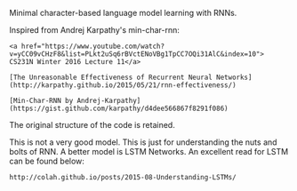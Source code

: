 Minimal character-based language model learning with RNNs.

Inspired from Andrej Karpathy's min-char-rnn:
   
    <a href="https://www.youtube.com/watch?v=yCC09vCHzF8&list=PLkt2uSq6rBVctENoVBg1TpCC7OQi31AlC&index=10"> CS231N Winter 2016 Lecture 11</a>
    
    [The Unreasonable Effectiveness of Recurrent Neural Networks](http://karpathy.github.io/2015/05/21/rnn-effectiveness/)

    [Min-Char-RNN by Andrej-Karpathy](https://gist.github.com/karpathy/d4dee566867f8291f086)

The original structure of the code is retained.

This is not a very good model. This is just for understanding the nuts and bolts of RNN.
A better model is LSTM Networks. An excellent read for LSTM can be found below:

    http://colah.github.io/posts/2015-08-Understanding-LSTMs/
